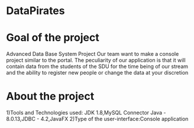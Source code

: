 # DataPirates
# Goal of the project
Advanced Data Base System Project 
Our team want to make a console project similar to the portal. The peculiarity of our application is that it will contain data from the students of the SDU for the time being of our stream and the ability to register new people or change the data at your discretion
# About the project
1)Tools and Technologies used: JDK 1.8,MySQL Connector Java - 8.0.13,JDBC - 4.2,JavaFX
2)Type of the user-interface:Console application
